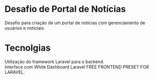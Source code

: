 # Desafio de Portal de Notícias

Desafio para criação de um portal de notícias com gerenciamento de usuários e noticíais.

# Tecnolgias 
Utilização do framework Laravel para o backend.  
Interface com White Dashboard Laravel FREE FRONTEND PRESET FOR LARAVEL.
 
